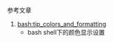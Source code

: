 参考文章

1. [bash:tip_colors_and_formatting](https://misc.flogisoft.com/bash/tip_colors_and_formatting)
    - bash shell下的颜色显示设置
